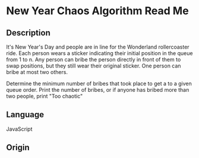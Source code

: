 # New Year Chaos Algorithm Read Me

## Description

It's New Year's Day and people are in line for the Wonderland rollercoaster ride.  Each person wears a sticker indicating their initial position in the queue from 1 to n.  Any person can bribe the person directly in front of them to swap positions, but they still wear their original sticker.  One person can bribe at most two others.

Determine the minimum number of bribes that took place to get a to a given queue order.  Print the number of bribes, or if anyone has bribed more than two people, print "Too chaotic"

## Language

JavaScript

## Origin